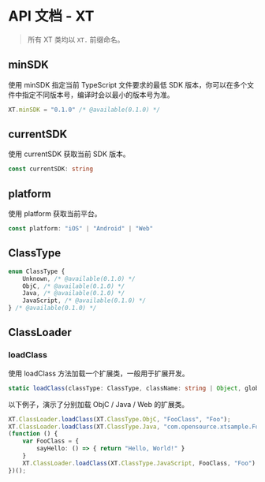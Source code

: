 # API 文档 - XT

> 所有 XT 类均以 ```XT.``` 前缀命名。

## minSDK

使用 minSDK 指定当前 TypeScript 文件要求的最低 SDK 版本，你可以在多个文件中指定不同版本号，编译时会以最小的版本号为准。

```typescript
XT.minSDK = "0.1.0" /* @available(0.1.0) */
```

## currentSDK

使用 currentSDK 获取当前 SDK 版本。

```typescript
const currentSDK: string
```

## platform

使用 platform 获取当前平台。

```typescript
const platform: "iOS" | "Android" | "Web"
```

## ClassType

```typescript
enum ClassType {
    Unknown, /* @available(0.1.0) */
    ObjC, /* @available(0.1.0) */
    Java, /* @available(0.1.0) */
    JavaScript, /* @available(0.1.0) */
} /* @available(0.1.0) */
```

## ClassLoader

### loadClass

使用 loadClass 方法加载一个扩展类，一般用于扩展开发。

```typescript
static loadClass(classType: ClassType, className: string | Object, globalName: string): void /* @available(0.1.0) */
```

以下例子，演示了分别加载 ObjC / Java / Web 的扩展类。

```typescript 
XT.ClassLoader.loadClass(XT.ClassType.ObjC, "FooClass", "Foo");
XT.ClassLoader.loadClass(XT.ClassType.Java, "com.opensource.xtsample.FooClass", "Foo");
(function () {
    var FooClass = {
        sayHello: () => { return "Hello, World!" }
    }
    XT.ClassLoader.loadClass(XT.ClassType.JavaScript, FooClass, "Foo")
})();
```
